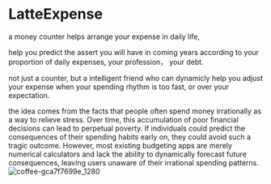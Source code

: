 # LatteExpense

a money counter helps arrange your expense in daily life,

help you predict the assert you will have in coming years according to your proportion of daily expenses, your profession， your debt.

not just a counter, but a intelligent friend who can dynamicly help you adjust your expense when your spending rhythm is too fast, or over your expectation.

the idea comes from the facts that people often spend money irrationally as a way to relieve stress. Over time, this accumulation of poor financial decisions can lead to perpetual poverty. If individuals could predict the consequences of their spending habits early on, they could avoid such a tragic outcome. However, most existing budgeting apps are merely numerical calculators and lack the ability to dynamically forecast future consequences, leaving users unaware of their irrational spending patterns.
![coffee-gca7f7699e_1280](https://github.com/yyuyitian/LatteExpense/assets/95139110/90819a50-69f2-4040-8338-e431e91bec5e)
